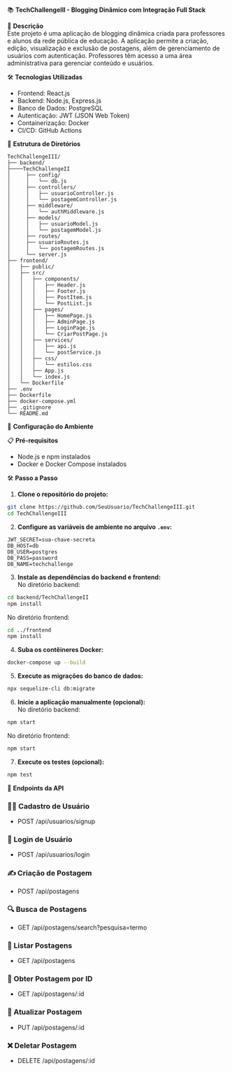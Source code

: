 📚 **TechChallengeIII - Blogging Dinâmico com Integração Full Stack**

📝 **Descrição**  
Este projeto é uma aplicação de blogging dinâmica criada para professores e alunos da rede pública de educação. A aplicação permite a criação, edição, visualização e exclusão de postagens, além de gerenciamento de usuários com autenticação. Professores têm acesso a uma área administrativa para gerenciar conteúdo e usuários.

🛠️ **Tecnologias Utilizadas**  
- Frontend: React.js  
- Backend: Node.js, Express.js  
- Banco de Dados: PostgreSQL  
- Autenticação: JWT (JSON Web Token)  
- Containerização: Docker  
- CI/CD: GitHub Actions  

📂 **Estrutura de Diretórios**  
```
TechChallengeIII/
├── backend/
├────TechChallengeII
│     ├── config/
│     │   └── db.js
│     ├── controllers/
│     │   ├── usuarioController.js
│     │   └── postagemController.js
│     ├── middleware/
│     │   └── authMiddleware.js
│     ├── models/
│     │   ├── usuarioModel.js
│     │   └── postagemModel.js
│     ├── routes/
│     ├── usuarioRoutes.js
│     │   └── postagemRoutes.js
│     └── server.js
├── frontend/
│   ├── public/
│   ├── src/
│   │   ├── components/
│   │   │   ├── Header.js
│   │   │   ├── Footer.js
│   │   │   ├── PostItem.js
│   │   │   └── PostList.js
│   │   ├── pages/
│   │   │   ├── HomePage.js
│   │   │   ├── AdminPage.js
│   │   │   ├── LoginPage.js
│   │   │   └── CriarPostPage.js
│   │   ├── services/
│   │   │   ├── api.js
│   │   │   └── postService.js
│   │   ├── css/
│   │   │   └── estilos.css
│   │   ├── App.js
│   │   └── index.js
│   └── Dockerfile
├── .env
├── Dockerfile
├── docker-compose.yml
├── .gitignore
└── README.md
```

🚀 **Configuração do Ambiente**

📋 **Pré-requisitos**  
- Node.js e npm instalados  
- Docker e Docker Compose instalados  

🛠️ **Passo a Passo**  

1. **Clone o repositório do projeto:**
```bash
git clone https://github.com/SeuUsuario/TechChallengeIII.git
cd TechChallengeIII
```

2. **Configure as variáveis de ambiente no arquivo `.env`:**
```plaintext
JWT_SECRET=sua-chave-secreta
DB_HOST=db
DB_USER=postgres
DB_PASS=password
DB_NAME=techchallenge
```

3. **Instale as dependências do backend e frontend:**  
No diretório backend:
```bash
cd backend/TechChallengeII
npm install
```
No diretório frontend:
```bash
cd ../frontend
npm install
```

4. **Suba os contêineres Docker:**
```bash
docker-compose up --build
```

5. **Execute as migrações do banco de dados:**
```bash
npx sequelize-cli db:migrate
```

6. **Inicie a aplicação manualmente (opcional):**  
No diretório backend:
```bash
npm start
```
No diretório frontend:
```bash
npm start
```

7. **Execute os testes (opcional):**
```bash
npm test
```

🔗 **Endpoints da API**

### 🧑‍🏫 Cadastro de Usuário  
- POST /api/usuarios/signup  

### 🔑 Login de Usuário  
- POST /api/usuarios/login  

### ✍️ Criação de Postagem  
- POST /api/postagens  

### 🔍 Busca de Postagens  
- GET /api/postagens/search?pesquisa=termo  

### 📰 Listar Postagens  
- GET /api/postagens  

### 📖 Obter Postagem por ID  
- GET /api/postagens/:id  

### 📝 Atualizar Postagem  
- PUT /api/postagens/:id  

### ❌ Deletar Postagem  
- DELETE /api/postagens/:id  
